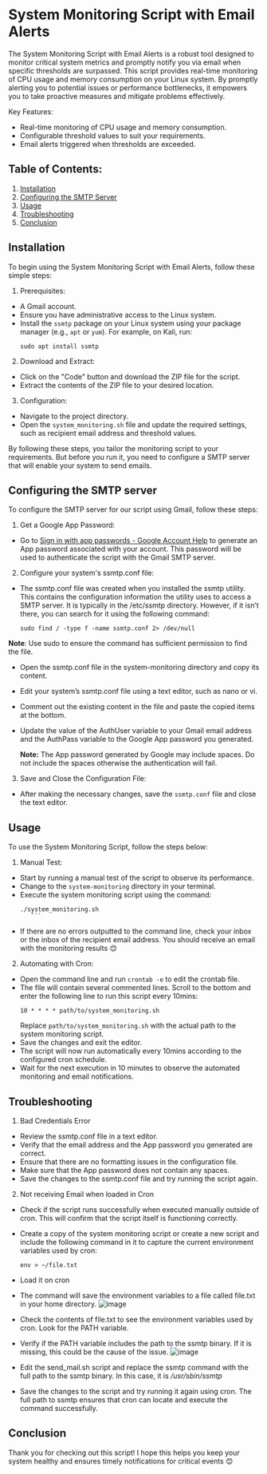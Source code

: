 # System Monitoring Script with Email Alerts
The System Monitoring Script with Email Alerts is a robust tool 
designed to monitor critical system metrics and promptly notify you 
via email when specific thresholds are surpassed. This script provides 
real-time monitoring of CPU usage and memory consumption on your 
Linux system.
By promptly alerting you to potential issues or performance 
bottlenecks, it empowers you to take proactive measures and mitigate 
problems effectively.

Key Features:
-	Real-time monitoring of CPU usage and memory consumption.
-	Configurable threshold values to suit your requirements.
-	Email alerts triggered when thresholds are exceeded.

## Table of Contents:
1.	[Installation](#installation)
2.	[Configuring the SMTP Server](#configuring-the-smtp-server)
3.	[Usage](#usage)
4.	[Troubleshooting](#troubleshooting)
5.	[Conclusion](#troubleshooting)

## Installation
To begin using the System Monitoring Script with Email Alerts, follow 
these simple steps:
1.	Prerequisites:
-	A Gmail account.
-	Ensure you have administrative access to the Linux system.
-	Install the `ssmtp` package on your Linux system using your package
  manager (e.g., `apt` or `yum`). For example, on Kali, run:
     ```
     sudo apt install ssmtp
     ```

2.	Download and Extract:
-	Click on the "Code" button and download the ZIP file for the script.
-	Extract the contents of the ZIP file to your desired location.

3.	Configuration:
-	Navigate to the project directory.
-	Open the `system_monitoring.sh` file and update the required
  settings, such as recipient email address and threshold values.

By following these steps, you tailor the monitoring script to your 
requirements. But before you run it, you need to configure a SMTP 
server that will enable your system to send emails.

## Configuring the SMTP server
To configure the SMTP server for our script using Gmail, follow these 
steps:
1.	Get a Google App Password:
-	Go to [Sign in with app passwords - Google Account Help](https://support.google.com/accounts/answer/185833?visit_id=638328760287583675-3974505755&p=InvalidSecondFactor&rd=1)
  to generate an App password associated with your account. This
 	password will be used to authenticate the script with the Gmail
 	SMTP server.

2.	Configure your system's ssmtp.conf file:
-	The ssmtp.conf file was created when you installed the ssmtp utility.
  This contains the configuration information the utility uses to
 	access a SMTP server. It is typically in the /etc/ssmtp directory.
 	However, if it isn’t there, you can search for it using the following
 	command:
     ```
     sudo find / -type f -name ssmtp.conf 2> /dev/null
     ```
  **Note**: Use sudo to ensure the command has sufficient permission to find the file.
- Open the ssmtp.conf file in the system-monitoring directory and copy
  its content.
- Edit your system’s ssmtp.conf file using a text editor, such as
  nano or vi. 
- Comment out the existing content in the file and paste the copied
  items at the bottom.
- Update the value of the AuthUser variable to your Gmail email
  address and the AuthPass variable to the Google App password you
  generated.

  **Note:** The App password generated by Google may include spaces. Do
  not include the spaces otherwise the authentication will fail.

3.	Save and Close the Configuration File:
- After making the necessary changes, save the `ssmtp.conf` file and
  close the text editor.

## Usage
To use the System Monitoring Script, follow the steps below:
1.	Manual Test:
- Start by running a manual test of the script to observe its
  performance.
- Change to the `system-monitoring` directory in your terminal.
- Execute the system monitoring script using the command:
     ```
     ./system_monitoring.sh
     	```
- If there are no errors outputted to the command line, check your
  inbox or the inbox of the recipient email address. You should
  receive an email with the monitoring results 😊

2.	Automating with Cron:
- Open the command line and run `crontab -e` to edit the crontab file.
- The file will contain several commented lines. Scroll to the bottom
  and enter the following line to run this script every 10mins:
     ```
     10 * * * * path/to/system_monitoring.sh
     ```
  Replace `path/to/system_monitoring.sh` with the actual path to the
  system monitoring script.
- Save the changes and exit the editor.
- The script will now run automatically every 10mins according to the
  configured cron schedule.
- Wait for the next execution in 10 minutes to observe the automated
  monitoring and email notifications.

## Troubleshooting
1.	Bad Credentials Error
- Review the ssmtp.conf file in a text editor.
- Verify that the email address and the App password you generated
  are correct.
- Ensure that there are no formatting issues in the configuration file.
- Make sure that the App password does not contain any spaces.
- Save the changes to the ssmtp.conf file and try running the script
  again.

2.	Not receiving Email when loaded in Cron
- Check if the script runs successfully when executed manually outside
  of cron. This will confirm that the script itself is functioning
  correctly.
- Create a copy of the system monitoring script or create a new script
  and include the following command in it to capture the current
  environment variables used by cron:
     ```
     env > ~/file.txt
     ```
- Load it on cron
- The command will save the environment variables to a file called
  file.txt in your home directory.
  ![image](https://github.com/cloudquill/bash-projects/assets/122037381/aa9090c5-64cb-4913-af27-1e5c96e6a4dc)

- Check the contents of file.txt to see the environment variables used
  by cron. Look for the PATH variable.
- Verify if the PATH variable includes the path to the ssmtp binary.
  If it is missing, this could be the cause of the issue.
  ![image](https://github.com/cloudquill/bash-projects/assets/122037381/b7204484-fda9-422b-9106-bfcca70a764e)

- Edit the send_mail.sh script and replace the ssmtp command with the 
full path to the ssmtp binary. In this case, it is _/usr/sbin/ssmtp_
- Save the changes to the script and try running it again using cron.
  The full path to ssmtp ensures that cron can locate and execute the
  command successfully.

## Conclusion
Thank you for checking out this script! I hope this helps you keep 
your system healthy and ensures timely notifications for critical 
events 😊
